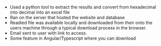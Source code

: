 - Used a python tool to extract the results and convert from hexadecimal into decimal into an excel file
- Ran on the server that hosted the website and database
- Readied file was available locally and downloaded from their onto the users machine through a typical download process in the browser.
- Email sent to user with link to access.
- Some feature in Angular/Typescript where you can download
